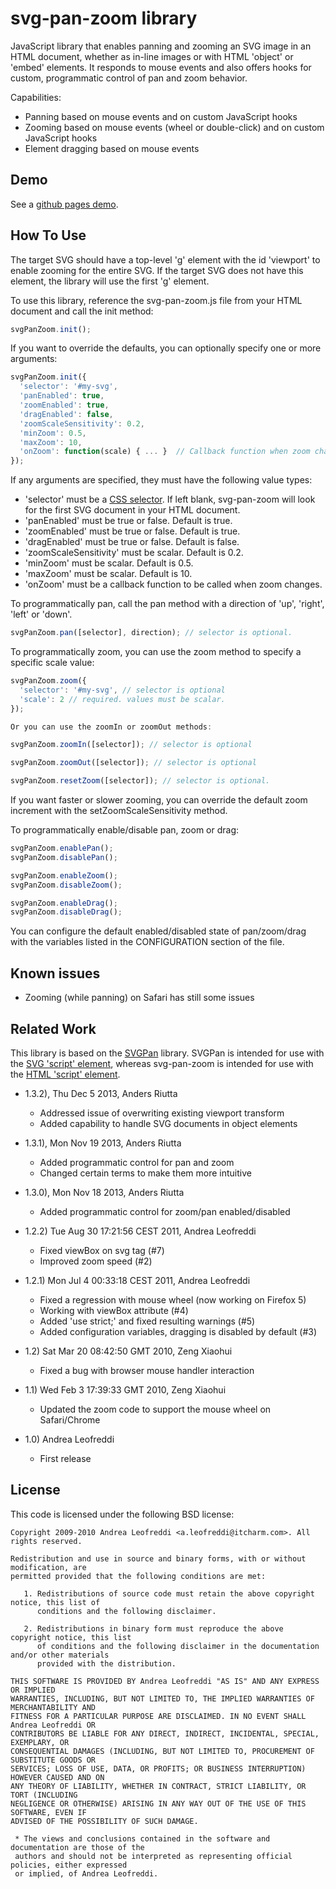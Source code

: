 svg-pan-zoom library
==========================

JavaScript library that enables panning and zooming an SVG image in an HTML document, whether as in-line images or with HTML 'object' or 'embed' elements. It responds to mouse events and also offers hooks for custom, programmatic control of pan and zoom behavior.

Capabilities:
  * Panning based on mouse events and on custom JavaScript hooks
  * Zooming based on mouse events (wheel or double-click) and on custom JavaScript hooks
  * Element dragging based on mouse events

Demo
----
 See a [github pages demo](http://ariutta.github.io/svg-pan-zoom/).

How To Use
----------

The target SVG should have a top-level 'g' element with the id 'viewport' to enable zooming for the entire SVG. 
If the target SVG does not have this element, the library will use the first 'g' element.

To use this library, reference the svg-pan-zoom.js file from your HTML document and call the init method:

```js
svgPanZoom.init();
```

If you want to override the defaults, you can optionally specify one or more arguments:


```js
svgPanZoom.init({
  'selector': '#my-svg',
  'panEnabled': true, 
  'zoomEnabled': true,
  'dragEnabled': false,
  'zoomScaleSensitivity': 0.2,
  'minZoom': 0.5,
  'maxZoom': 10,
  'onZoom': function(scale) { ... }  // Callback function when zoom changes.
});
```

If any arguments are specified, they must have the following value types:
* 'selector' must be a [CSS selector]((http://www.w3.org/TR/CSS2/selector.html)). If left blank, svg-pan-zoom will look for the first SVG document in your HTML document.
* 'panEnabled' must be true or false. Default is true.
* 'zoomEnabled' must be true or false. Default is true.
* 'dragEnabled' must be true or false. Default is false.
* 'zoomScaleSensitivity' must be scalar. Default is 0.2.
* 'minZoom' must be scalar. Default is 0.5.
* 'maxZoom' must be scalar. Default is 10.
* 'onZoom' must be a callback function to be called when zoom changes.


To programmatically pan, call the pan method with a direction of 'up', 'right', 'left' or 'down'.

```js
svgPanZoom.pan([selector], direction); // selector is optional.
```

To programmatically zoom, you can use the zoom method to specify a specific scale value:

```js
svgPanZoom.zoom({
  'selector': '#my-svg', // selector is optional
  'scale': 2 // required. values must be scalar.
});

Or you can use the zoomIn or zoomOut methods:

svgPanZoom.zoomIn([selector]); // selector is optional

svgPanZoom.zoomOut([selector]); // selector is optional

svgPanZoom.resetZoom([selector]); // selector is optional.
```

If you want faster or slower zooming, you can override the default zoom increment with the setZoomScaleSensitivity method.

To programmatically enable/disable pan, zoom or drag:

```js
svgPanZoom.enablePan();
svgPanZoom.disablePan();

svgPanZoom.enableZoom();
svgPanZoom.disableZoom();

svgPanZoom.enableDrag();
svgPanZoom.disableDrag();
```

You can configure the default enabled/disabled state of pan/zoom/drag with the variables listed in the CONFIGURATION section of the file.

Known issues
------------

  * Zooming (while panning) on Safari has still some issues

Related Work
------------
This library is based on the [SVGPan](https://code.google.com/p/svgpan/) library. SVGPan is intended for use with the [SVG 'script' element](http://www.w3.org/TR/SVG/script.html), whereas svg-pan-zoom is intended for use with the [HTML 'script' element](http://www.w3.org/TR/html401/interact/scripts.html).


  * 1.3.2), Thu Dec 5 2013, Anders Riutta
    * Addressed issue of overwriting existing viewport transform
    * Added capability to handle SVG documents in object elements
 
  * 1.3.1), Mon Nov 19 2013, Anders Riutta
    * Added programmatic control for pan and zoom 
    * Changed certain terms to make them more intuitive

  * 1.3.0), Mon Nov 18 2013, Anders Riutta
    * Added programmatic control for zoom/pan enabled/disabled

  * 1.2.2) Tue Aug 30 17:21:56 CEST 2011, Andrea Leofreddi
    * Fixed viewBox on svg tag (#7)
    * Improved zoom speed (#2)

  * 1.2.1) Mon Jul  4 00:33:18 CEST 2011, Andrea Leofreddi
    * Fixed a regression with mouse wheel (now working on Firefox 5)
    * Working with viewBox attribute (#4)
    * Added 'use strict;' and fixed resulting warnings (#5)
    * Added configuration variables, dragging is disabled by default (#3)

  * 1.2) Sat Mar 20 08:42:50 GMT 2010, Zeng Xiaohui
    * Fixed a bug with browser mouse handler interaction

  * 1.1) Wed Feb  3 17:39:33 GMT 2010, Zeng Xiaohui
    * Updated the zoom code to support the mouse wheel on Safari/Chrome

  * 1.0) Andrea Leofreddi
    * First release

License
-------
 This code is licensed under the following BSD license:

 ```
 Copyright 2009-2010 Andrea Leofreddi <a.leofreddi@itcharm.com>. All rights reserved.
 
 Redistribution and use in source and binary forms, with or without modification, are
 permitted provided that the following conditions are met:
 
    1. Redistributions of source code must retain the above copyright notice, this list of
       conditions and the following disclaimer.
 
    2. Redistributions in binary form must reproduce the above copyright notice, this list
       of conditions and the following disclaimer in the documentation and/or other materials
       provided with the distribution.
 
 THIS SOFTWARE IS PROVIDED BY Andrea Leofreddi "AS IS" AND ANY EXPRESS OR IMPLIED
 WARRANTIES, INCLUDING, BUT NOT LIMITED TO, THE IMPLIED WARRANTIES OF MERCHANTABILITY AND
 FITNESS FOR A PARTICULAR PURPOSE ARE DISCLAIMED. IN NO EVENT SHALL Andrea Leofreddi OR
 CONTRIBUTORS BE LIABLE FOR ANY DIRECT, INDIRECT, INCIDENTAL, SPECIAL, EXEMPLARY, OR
 CONSEQUENTIAL DAMAGES (INCLUDING, BUT NOT LIMITED TO, PROCUREMENT OF SUBSTITUTE GOODS OR
 SERVICES; LOSS OF USE, DATA, OR PROFITS; OR BUSINESS INTERRUPTION) HOWEVER CAUSED AND ON
 ANY THEORY OF LIABILITY, WHETHER IN CONTRACT, STRICT LIABILITY, OR TORT (INCLUDING
 NEGLIGENCE OR OTHERWISE) ARISING IN ANY WAY OUT OF THE USE OF THIS SOFTWARE, EVEN IF
 ADVISED OF THE POSSIBILITY OF SUCH DAMAGE.
 
  * The views and conclusions contained in the software and documentation are those of the
  authors and should not be interpreted as representing official policies, either expressed
  or implied, of Andrea Leofreddi.
```
